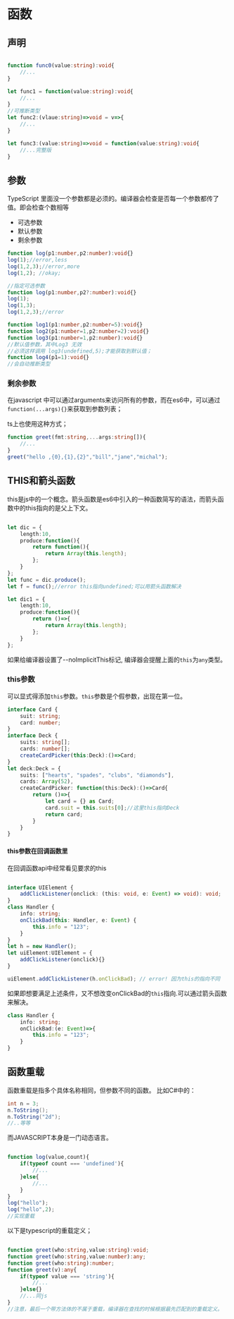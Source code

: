 
# 函数

## 声明

```typescript

function func0(value:string):void{
    //...
}

let func1 = function(value:string):void{
    //...
}
//可推断类型
let func2:(vlaue:string)=>void = v=>{
    //...
}

let func3:(value:string)=>void = function(value:string):void{
    //...完整版
}

```

## 参数

TypeScript 里面没一个参数都是必须的。编译器会检查是否每一个参数都传了值。即会检查个数相等

* 可选参数
* 默认参数
* 剩余参数

```typescript
function log(p1:number,p2:number):void{}
log(1);//error,less
log(1,2,3);//error,more
log(1,2); //okay;

```

```typescript
//指定可选参数
function log(p1:number,p2?:number):void{}
log(1);
log(1,3);
log(1,2,3);//error

function log1(p1:number,p2:number=5):void{}
function log2(p1:number=1,p2:number=2):void{}
function log3(p1:number=1,p2:number):void{}
//默认值参数，其中Log3 无效
//必须这样调用 log3(undefined,5);才能获取到默认值；
function log4(p1=1):void{}
//会自动推断类型

```

### 剩余参数

在javascript 中可以通过arguments来访问所有的参数，而在es6中，可以通过 `function(...args){}`来获取到参数列表；

ts上也使用这种方式；

```typescript
function greet(fmt:string,...args:string[]){
    //...
}
greet("hello ,{0},{1},{2}","bill","jane","michal");

```

## THIS和箭头函数

this是js中的一个概念。箭头函数是es6中引入的一种函数简写的语法，而箭头函数中的this指向的是父上下文。

```typescript

let dic = {
    length:10,
    produce:function(){
        return function(){
            return Array(this.length);
        };
    }
};
let func = dic.produce();
let f = func();//error this指向undefined;可以用箭头函数解决

let dic1 = {
    length:10,
    produce:function(){
        return ()=>{
            return Array(this.length);
        };
    }
};

```
如果给编译器设置了--noImplicitThis标记, 编译器会提醒上面的`this`为`any`类型。

### this参数

可以显式得添加`this`参数。`this`参数是个假参数，出现在第一位。

```typescript
interface Card {
    suit: string;
    card: number;
}
interface Deck {
    suits: string[];
    cards: number[];
    createCardPicker(this:Deck):()=>Card;
}
let deck:Deck = {
    suits: ["hearts", "spades", "clubs", "diamonds"],
    cards: Array(52),
    createCardPicker: function(this:Deck):()=>Card{
        return ()=>{
            let card = {} as Card;
            card.suit = this.suits[0];//这里this指向Deck
            return card;
        }
    }
}

```
#### this参数在回调函数里

在回调函数api中经常看见要求的this

```typescript

interface UIElement {
    addClickListener(onclick: (this: void, e: Event) => void): void;
}
class Handler {
    info: string;
    onClickBad(this: Handler, e: Event) {
        this.info = "123";
    }
}
let h = new Handler();
let uiElement:UIElement = {
    addClickListener(onclick){}
}

uiElement.addClickListener(h.onClickBad); // error! 因为this的指向不同

```

如果即想要满足上述条件，又不想改变onClickBad的`this`指向.可以通过箭头函数来解决。

```typescript
class Handler {
    info: string;
    onClickBad:(e: Event)=>{
        this.info = "123";
    }
}

```

## 函数重载

函数重载是指多个具体名称相同，但参数不同的函数。
比如C#中的：

```c#
int n = 3;
n.ToString();
n.ToString("2d");
//..等等
```

而JAVASCRIPT本身是一门动态语言。

```javascript

function log(value,count){
    if(typeof count === 'undefined'){
        //...
    }else{
        //...
    }
}
log("hello");
log("hello",2);
//实现重载

```

以下是typescript的重载定义；

```typescript

function greet(who:string,value:string):void;
function greet(who:string,value:number):any;
function greet(who:string):number;
function greet(v):any{
    if(typeof value === 'string'){
        //...
    }else{}
    //...同js
}
//注意，最后一个带方法体的不属于重载，编译器在查找的时候根据最先匹配到的重载定义。

```

